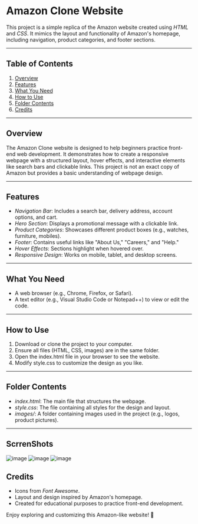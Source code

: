 # Amazon Clone Website

This project is a simple replica of the Amazon website created using *HTML* and *CSS*. It mimics the layout and functionality of Amazon's homepage, including navigation, product categories, and footer sections.

---

## Table of Contents
1. [Overview](#overview)  
2. [Features](#features)  
3. [What You Need](#what-you-need)  
4. [How to Use](#how-to-use)  
5. [Folder Contents](#folder-contents)  
6. [Credits](#credits)  

---

## Overview
The Amazon Clone website is designed to help beginners practice front-end web development. It demonstrates how to create a responsive webpage with a structured layout, hover effects, and interactive elements like search bars and clickable links. This project is not an exact copy of Amazon but provides a basic understanding of webpage design.

---

## Features
- *Navigation Bar*: Includes a search bar, delivery address, account options, and cart.  
- *Hero Section*: Displays a promotional message with a clickable link.  
- *Product Categories*: Showcases different product boxes (e.g., watches, furniture, mobiles).  
- *Footer*: Contains useful links like "About Us," "Careers," and "Help."  
- *Hover Effects*: Sections highlight when hovered over.  
- *Responsive Design*: Works on mobile, tablet, and desktop screens.

---

## What You Need
- A web browser (e.g., Chrome, Firefox, or Safari).  
- A text editor (e.g., Visual Studio Code or Notepad++) to view or edit the code.  

---

## How to Use
1. Download or clone the project to your computer.  
2. Ensure all files (HTML, CSS, images) are in the same folder.  
3. Open the index.html file in your browser to see the website.  
4. Modify style.css to customize the design as you like.  

---

## Folder Contents
- *index.html*: The main file that structures the webpage.  
- *style.css*: The file containing all styles for the design and layout.  
- *images/*: A folder containing images used in the project (e.g., logos, product pictures).  

---
## ScrrenShots
![image](https://github.com/user-attachments/assets/be299096-1b63-493f-8cef-da4d812c25e1)
![image](https://github.com/user-attachments/assets/c4454e3c-9a09-4687-b8f9-ff8a3a884462)
![image](https://github.com/user-attachments/assets/7424ff16-1d2b-4f29-8c58-7115cdaf2940)


## Credits
- Icons from *Font Awesome*.  
- Layout and design inspired by Amazon's homepage.  
- Created for educational purposes to practice front-end development.  

Enjoy exploring and customizing this Amazon-like website! 🎉
